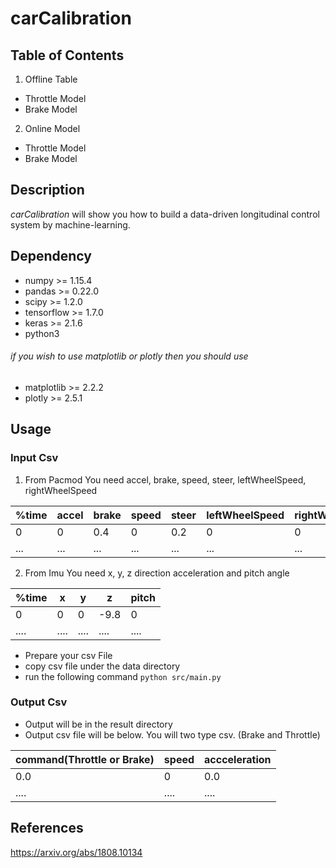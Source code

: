 # carCalibration

## Table of Contents
1. Offline Table
  - Throttle Model
  - Brake Model
  
2. Online Model
  - Throttle Model
  - Brake Model
  
## Description
_carCalibration_ will show you how to build a data-driven longitudinal control system by machine-learning. 
  
## Dependency
- numpy >= 1.15.4
- pandas >= 0.22.0
- scipy >= 1.2.0
- tensorflow >= 1.7.0
- keras >= 2.1.6
- python3

###### if you wish to use matplotlib or plotly then you should use
- matplotlib >= 2.2.2
- plotly >= 2.5.1

## Usage

### Input Csv
1. From Pacmod 
You need accel, brake, speed, steer, leftWheelSpeed, rightWheelSpeed

| %time | accel | brake | speed | steer | leftWheelSpeed | rightWheelSpeed | 
----- | ----- | ----- | ----- | ----- | -----| ----- |
| 0 | 0 | 0.4 | 0 | 0.2 | 0 | 0 |
| ... | ... | ... | ... | ... | ... | ... |

2. From Imu
You need x, y, z direction acceleration and pitch angle

| %time | x | y | z | pitch |
----- | ----- | ----- | ----- | ----- |
| 0 | 0 | 0 | -9.8 | 0 |
| .... | .... | .... | .... | .... |

- Prepare your csv File
- copy csv file under the data directory
- run the following command
`python src/main.py`

### Output Csv
- Output will be in the result directory
- Output csv file will be below. You will two type csv. (Brake and Throttle)

| command(Throttle or Brake) | speed | accceleration |
------------------- | ------------------- | ------------------- | 
| 0.0 | 0 | 0.0 |
| .... | .... | .... |

## References
https://arxiv.org/abs/1808.10134
